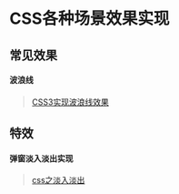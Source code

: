 # CSS各种场景效果实现

## 常见效果

#### 波浪线

> [CSS3实现波浪线效果](知识笔记/大前端/基础/HTML+CSS/CSS/效果/CSS3实现波浪线效果.md)

## 特效

#### 弹窗淡入淡出实现

> [css之淡入淡出](知识笔记/大前端/基础/HTML+CSS/CSS/特效/css之淡入淡出.md)
